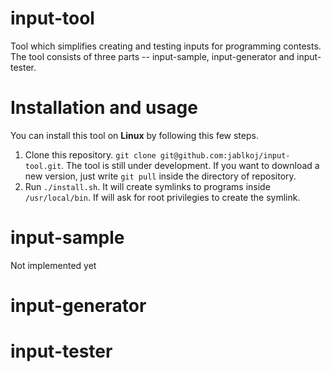 # input-tool
Tool which simplifies creating and testing inputs for programming contests. The tool consists of three parts -- input-sample, input-generator and input-tester.

# Installation and usage
You can install this tool on **Linux** by following this few steps.

1. Clone this repository. `git clone git@github.com:jablkoj/input-tool.git`.
   The tool is still under development. If you want to download a new version, just write `git pull` inside the   directory of repository.
2. Run `./install.sh`. It will create symlinks to programs inside `/usr/local/bin`. If will ask for root privilegies to create the symlink.


# input-sample
Not implemented yet

# input-generator


# input-tester
